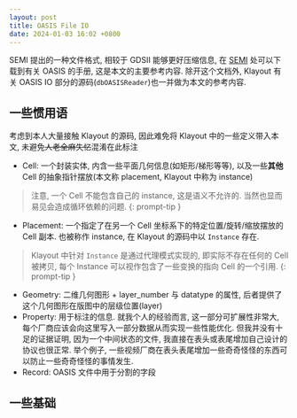 ```yaml
---
layout: post
title: OASIS File IO
date: 2024-01-03 16:02 +0800
---
```


SEMI 提出的一种文件格式, 相较于 GDSII 能够更好压缩信息, 在 [SEMI](https://web.archive.org/web/20191104140038/http://www.wrcad.com/oasis/oasis-3626-042303-draft.pdf) 处可以下载到有关 OASIS 的手册, 这是本文的主要参考内容. 除开这个文档外, Klayout 有关 OASIS IO 部分的源码(`dbOASISReader`)也一并做为本文的参考内容.

## 一些惯用语

考虑到本人大量接触 Klayout 的源码, 因此难免将 Klayout 中的一些定义带入本文, 未避免~~人老全麻失忆~~混淆在此标注

* Cell: 一个封装实体, 内含一些平面几何信息(如矩形/梯形等等), 以及一些**其他** Cell 的抽象指针摆放(本文称 placement, Klayout 中称为 instance)

> 注意, 一个 Cell 不能包含自己的 instance, 这是语义不允许的. 当然也显而易见会造成循环依赖的问题.
{: prompt-tip }

* Placement: 一个指定了在另一个 Cell 坐标系下的特定位置/旋转/缩放摆放的 Cell 副本. 也被称作 instance, 在 Klayout 的源码中以 `Instance` 存在.

> Klayout 中针对 `Instance` 是通过代理模式实现的, 即实际不存在任何的 Cell 被拷贝, 每个 Instance 可以视作包含了一些变换的指向 Cell 的一个引用.
{: prompt-tip }

* Geometry: 二维几何图形 + layer_number 与 datatype 的属性, 后者提供了这个几何图形在版图中的层级位置(layer)
* Property: 用于标注的信息. 就我个人的经验而言, 这一部分可扩展性非常大, 每个厂商应该会向这里写入一部分数据从而实现一些性能优化. 但我并没有十足的证据证明, 因为一个中间状态的文件, 我直接在表头或表尾增加自己设计的协议也很正常. 举个例子, 一些视频厂商在表头表尾增加一些奇奇怪怪的东西可以防止一些奇奇怪怪的事情发生.
* Record: OASIS 文件中用于分割的字段

## 一些基础
